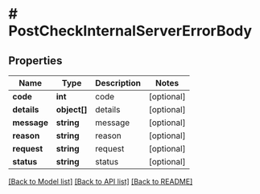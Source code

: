 # # PostCheckInternalServerErrorBody

## Properties

Name | Type | Description | Notes
------------ | ------------- | ------------- | -------------
**code** | **int** | code | [optional]
**details** | **object[]** | details | [optional]
**message** | **string** | message | [optional]
**reason** | **string** | reason | [optional]
**request** | **string** | request | [optional]
**status** | **string** | status | [optional]

[[Back to Model list]](../../README.md#models) [[Back to API list]](../../README.md#endpoints) [[Back to README]](../../README.md)
